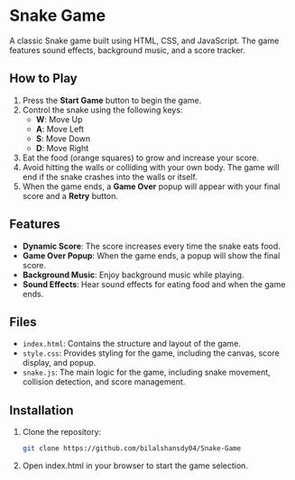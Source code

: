 # Snake Game

A classic Snake game built using HTML, CSS, and JavaScript. The game features sound effects, background music, and a score tracker.

## How to Play

1. Press the **Start Game** button to begin the game.
2. Control the snake using the following keys:
   - **W**: Move Up
   - **A**: Move Left
   - **S**: Move Down
   - **D**: Move Right
3. Eat the food (orange squares) to grow and increase your score.
4. Avoid hitting the walls or colliding with your own body. The game will end if the snake crashes into the walls or itself.
5. When the game ends, a **Game Over** popup will appear with your final score and a **Retry** button.

## Features

- **Dynamic Score**: The score increases every time the snake eats food.
- **Game Over Popup**: When the game ends, a popup will show the final score.
- **Background Music**: Enjoy background music while playing. 
- **Sound Effects**: Hear sound effects for eating food and when the game ends.

## Files

- `index.html`: Contains the structure and layout of the game.
- `style.css`: Provides styling for the game, including the canvas, score display, and popup.
- `snake.js`: The main logic for the game, including snake movement, collision detection, and score management.

## Installation

1. Clone the repository:
   ```bash
   git clone https://github.com/bilalshansdy04/Snake-Game
2. Open index.html in your browser to start the game selection.
